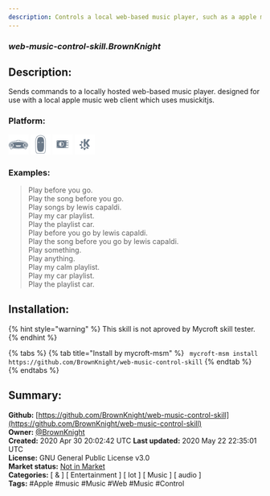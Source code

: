 ```yaml
---
description: Controls a local web-based music player, such as a apple music web client
---
```


### _web-music-control-skill.BrownKnight_  
## Description:  
Sends commands to a locally hosted web-based music player. designed for use with a local apple music web client which uses musickitjs.  
  
  
### Platform:  
 ![Mark I](../.gitbook/assets/mark-1-icon.png)  ![Mark II](../.gitbook/assets/mark-2-icon.png)  ![Picroft](../.gitbook/assets/picroft-icon.png)  ![plasmoid](../.gitbook/assets/kde.png)   
### Examples:  
> Play before you go.  
> Play the song before you go.  
> Play songs by lewis capaldi.  
> Play my car playlist.  
> Play the playlist car.  
> Play before you go by lewis capaldi.  
> Play the song before you go by lewis capaldi.  
> Play something.  
> Play anything.  
> Play my calm playlist.  
> Play my car playlist.  
> Play the playlist car.  
  
## Installation:  
{% hint style="warning" %}
This skill is not aproved by Mycroft skill tester.
{% endhint %}
    
{% tabs %}
{% tab title="Install by mycroft-msm" %}
``` mycroft-msm install https://github.com/BrownKnight/web-music-control-skill```
{% endtab %}
  {% endtabs %}
    
## Summary:  
**Github:** [https://github.com/BrownKnight/web-music-control-skill](https://github.com/BrownKnight/web-music-control-skill)  
**Owner:** [@BrownKnight](https://github.com/BrownKnight)  
**Created:** 2020 Apr 30 20:02:42 UTC  **Last updated:** 2020 May 22 22:35:01 UTC  
**License:** GNU General Public License v3.0  
**Market status:** [Not in Market](https://market.mycroft.ai/skill/)  
**Categories:** [ & ] [ Entertainment ] [ Iot ] [ Music ] [ audio ]   
**Tags:** \#Apple \#music \#Music \#Web \#Music \#Control   
